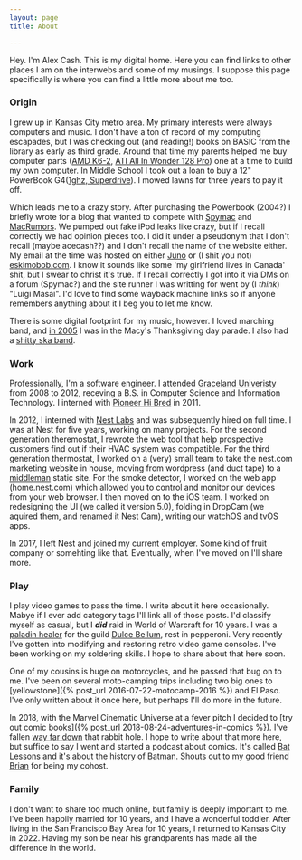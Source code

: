 ```yaml
---
layout: page
title: About

---
```

Hey. I'm Alex Cash. This is my digital home. Here you can find links to other places I am on the interwebs and some of my musings. I suppose this page specifically is where you can find a little more about me too.

### Origin

I grew up in Kansas City metro area. My primary interests were always computers and music. I don't have a ton of record of my computing escapades, but I was checking out (and reading!) books on BASIC from the library as early as third grade. Around that time my parents helped me buy computer parts ([AMD K6-2](https://en.wikipedia.org/wiki/AMD_K6-2), [ATI All In Wonder 128 Pro](https://en.wikipedia.org/wiki/All-in-Wonder)) one at a time to build my own computer. In Middle School I took out a loan to buy a 12" PowerBook G4([1ghz, Superdrive](https://everymac.com/systems/apple/powerbook_g4/specs/powerbook_g4_1.0_12.html)). I mowed lawns for three years to pay it off.

Which leads me to a crazy story. After purchasing the Powerbook (2004?) I briefly wrote for a blog that wanted to compete with [Spymac](https://en.wikipedia.org/wiki/Spymac) and [MacRumors](https://www.macrumors.com). We pumped out fake iPod leaks like crazy, but if I recall correctly we had opinion pieces too. I did it under a pseudonym that I don't recall (maybe acecash??) and I don't recall the name of the website either. My email at the time was hosted on either [Juno](https://en.wikipedia.org/wiki/Juno_Online_Services) or (I shit you not) [eskimobob.com](https://tvtropes.org/pmwiki/pmwiki.php/WebAnimation/EskimoBob). I know it sounds like some 'my girlfriend lives in Canada' shit, but I swear to christ it's true. If I recall correctly I got into it via DMs on a forum (Spymac?) and the site runner I was writting for went by (I _think_) "Luigi Masai". I'd love to find some wayback machine links so if anyone remembers anything about it I beg you to let me know.

There is some digital footprint for my music, however. I loved marching band, and [in 2005](https://www.youtube.com/watch?v=wtnjoAFcDd8) I was in the Macy's Thanksgiving day parade. I also had a [shitty ska band](https://www.youtube.com/watch?v=_PqwXMIZltw).

### Work

Professionally, I'm a software engineer. I attended [Graceland Univeristy](https://www.graceland.edu) from 2008 to 2012, receving a B.S. in Computer Science and Information Technology. I interned with [Pioneer Hi Bred](https://www.pioneer.com) in 2011.

In 2012, I interned with [Nest Labs](https://web.archive.org/web/20121017084020/http://www.nest.com/) and was subsequently hired on full time. I was at Nest for five years, working on many projects. For the second generation theremostat, I rewrote the web tool that help prospective customers find out if their HVAC system was compatible. For the third generation thermostat, I worked on a (very) small team to take the nest.com marketing website in house, moving from wordpress (and duct tape) to a [middleman](https://middlemanapp.com) static site. For the smoke detector, I worked on the web app (home.nest.com) which allowed you to control and monitor our devices from your web browser. I then moved on to the iOS team. I worked on redesigning the UI (we called it version 5.0), folding in DropCam (we aquired them, and renamed it Nest Cam), writing our watchOS and tvOS apps.

In 2017, I left Nest and joined my current employer. Some kind of fruit company or somehting like that. Eventually, when I've moved on I'll share more.

### Play

I play video games to pass the time. I write about it here occasionally. Mabye if I ever add category tags I'll link all of those posts. I'd classify myself as casual, but I **_did_** raid in World of Warcraft for 10 years. I was a [paladin healer](https://youtu.be/uWNd-bRRBvY) for the guild [Dulce Bellum](http://www.dulcebellum.com\]), rest in pepperoni. Very recently I've gotten into modifying and restoring retro video game consoles. I've been working on my soldering skills. I hope to share about that here soon.

One of my cousins is huge on motorcycles, and he passed that bug on to me. I've been on several moto-camping trips including two big ones to [yellowstone]({% post_url 2016-07-22-motocamp-2016 %}) and El Paso. I've only written about it once here, but perhaps I'll do more in the future.

In 2018, with the Marvel Cinematic Universe at a fever pitch I decided to [try out comic books]({% post_url 2018-08-24-adventures-in-comics %}). I've fallen [way far down](https://mastodon.social/@alexcash/109243476257069735) that rabbit hole. I hope to write about that more here, but suffice to say I went and started a podcast about comics. It's called [Bat Lessons](https://batlessons.com) and it's about the history of Batman. Shouts out to my good friend [Brian](https://briananders.net) for being my cohost.

### Family

I don't want to share too much online, but family is deeply important to me. I've been happily married for 10 years, and I have a wonderful toddler. After living in the San Francisco Bay Area for 10 years, I returned to Kansas City in 2022. Having my son be near his grandparents has made all the difference in the world.
